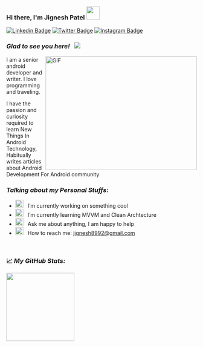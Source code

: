 ###  Hi there, I'm Jignesh Patel <img src="https://media.giphy.com/media/hvRJCLFzcasrR4ia7z/giphy.gif" width="35"> 

[![Linkedin Badge](https://img.shields.io/badge/-LinkedIn-0e76a8?style=flat-square&logo=Linkedin&logoColor=white)](https://www.linkedin.com/in/jignesh8992)
[![Twitter Badge](https://img.shields.io/badge/-Twitter-00acee?style=flat-square&logo=Twitter&logoColor=white)](https://twitter.com/jignesh8992)
[![Instagram Badge](https://img.shields.io/badge/-Instagram-e4405f?style=flat-square&logo=Instagram&logoColor=white)](https://www.instagram.com/jignesh8992)


### ***Glad to see you here! &nbsp; ![](https://visitor-badge.glitch.me/badge?page_id=jignesh8992)***


<img align="right" alt="GIF" src="https://github.com/Gapur/Gapur/blob/main/assets/coding.gif?raw=true" width="400" height="300" />

I am a senior android developer and writer. I love programming and traveling.

I have the passion and curiosity required to learn New Things In Android Technology, Habitually writes articles about Android Development For Android community


  

### ***Talking about my Personal Stuffs:***

- <img src="https://github.com/Gapur/Gapur/blob/main/assets/developer.gif?raw=true" width="21" />&nbsp;&nbsp; I’m currently working on something cool
- <img src="https://github.com/Gapur/Gapur/blob/main/assets/lightning.gif?raw=true" width="21" />&nbsp;&nbsp; I’m currently learning MVVM and Clean Archtecture
- <img src="https://github.com/Gapur/Gapur/blob/main/assets/message.gif?raw=true" width="21" />&nbsp;&nbsp; Ask me about anything, I am happy to help
- <img src="https://github.com/Gapur/Gapur/blob/main/assets/letterbox.gif?raw=true" width="21" />&nbsp;&nbsp; How to reach me: jignesh8992@gmail.com
</br>


### 📈 ***My GitHub Stats:***

<img height="180em" src="https://github-readme-stats.vercel.app/api?username=jignesh8992&show_icons=true&hide_border=true&&count_private=true&include_all_commits=true" />




<!--
**jignesh8992/jignesh8992** is a ✨ _special_ ✨ repository because its `README.md` (this file) appears on your GitHub profile.

Here are some ideas to get you started:

- 🔭 I’m currently working on ...
- 🌱 I’m currently learning ...
- 👯 I’m looking to collaborate on ...
- 🤔 I’m looking for help with ...
- 💬 Ask me about ...
- 📫 How to reach me: ...
- 😄 Pronouns: ...
- ⚡ Fun fact: ...
-->
